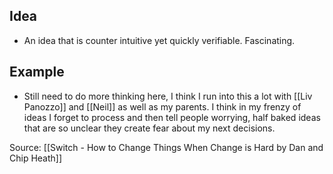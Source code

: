 ## Idea
- An idea that is counter intuitive yet quickly verifiable. Fascinating. 

## Example
- Still need to do more thinking here, I think I run into this a lot with [[Liv Panozzo]] and [[Neil]] as well as my parents. I think in my frenzy of ideas I forget to process and then tell people worrying, half baked ideas that are so unclear they create fear about my next decisions.

Source: [[Switch - How to Change Things When Change is Hard by Dan and Chip Heath]]